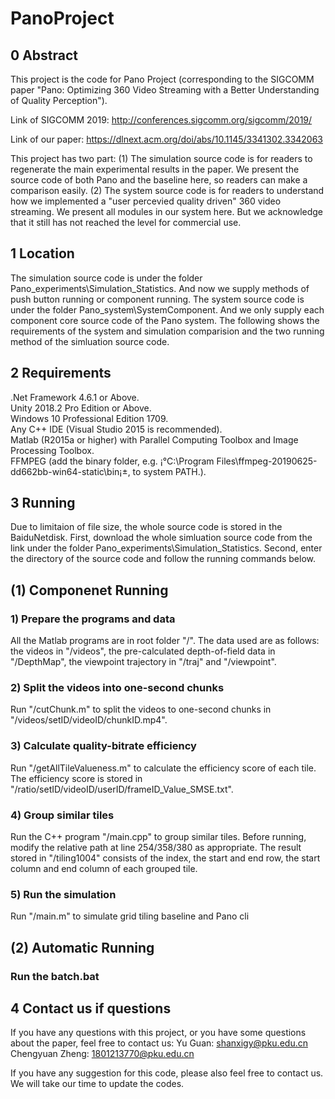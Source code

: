 # PanoProject

## 0 Abstract
This project is the code for Pano Project (corresponding to the SIGCOMM paper "Pano: Optimizing 360 Video Streaming with a Better Understanding of Quality Perception").

Link of SIGCOMM 2019: http://conferences.sigcomm.org/sigcomm/2019/

Link of our paper: https://dlnext.acm.org/doi/abs/10.1145/3341302.3342063

This project has two part:
(1) The simulation source code is for readers to regenerate the main experimental results in the paper. We present the source code of both Pano and the baseline here, so readers can make a comparison easily.
(2) The system source code is for readers to understand how we implemented a "user percevied quality driven" 360 video streaming. We present all modules in our system here. But we acknowledge that it still has not reached the level for commercial use.

## 1 Location
The simulation source code is under the folder Pano_experiments\Simulation_Statistics. And now we supply methods of push button  running or component running.
The system source code is under the folder Pano_system\SystemComponent. And we only supply each component core source code of the Pano system.
The following shows the requirements of the system and simulation comparision and the two running method of the simluation source code.

## 2 Requirements
.Net Framework 4.6.1 or Above.  
Unity 2018.2 Pro Edition or Above.   
Windows 10 Professional Edition 1709.    
Any C++ IDE (Visual Studio 2015 is recommended).  
Matlab (R2015a or higher) with Parallel Computing Toolbox and Image Processing Toolbox.  
FFMPEG (add the binary folder, e.g. ¡°C:\Program Files\ffmpeg-20190625-dd662bb-win64-static\bin¡±, to system PATH.).  


## 3 Running
Due to limitaion of file size, the whole source code is stored in the BaiduNetdisk. First, download the whole simluation source code from the link under the folder Pano_experiments\Simulation_Statistics. Second, enter the
directory of the source code and follow the running commands below.
## (1) Componenet Running
### 1)  Prepare the programs and data
All the Matlab programs are in root folder "/". The data used are as follows: the videos in "/videos", the pre-calculated depth-of-field data in "/DepthMap", the viewpoint trajectory in "/traj" and "/viewpoint".
### 2)  Split the videos into one-second chunks
Run "/cutChunk.m" to split the videos to one-second chunks in "/videos/setID/videoID/chunkID.mp4".
### 3)  Calculate quality-bitrate efficiency
Run "/getAllTileValueness.m" to calculate the efficiency score of each tile. The efficiency score is stored in "/ratio/setID/videoID/userID/frameID_Value_SMSE.txt".
### 4)  Group similar tiles
Run the C++ program "/main.cpp" to group similar tiles. Before running, modify the relative path at line 254/358/380 as appropriate. The result stored in "/tiling1004" consists of the index, the start and end row, the start column and end column of each grouped tile.
### 5)  Run the simulation
Run "/main.m" to simulate grid tiling baseline and Pano cli
## (2) Automatic Running
### Run the batch.bat

## 4 Contact us if questions
If you have any questions with this project, or you have some questions about the paper, feel free to contact us:
Yu Guan: shanxigy@pku.edu.cn
Chengyuan Zheng: 1801213770@pku.edu.cn

If you have any suggestion for this code, please also feel free to contact us. We will take our time to update the codes.

